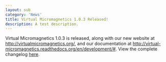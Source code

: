 ```yaml
---
layout: sub
category: 'News'
title: Virtual Micromagnetics 1.0.3 Released!
description: A test description.
---
```


Virtual Micromagnetics 1.0.3 is released, along with our new website at
http://virtualmicromagnetics.org/, and our documentation at
http://virtual-micromagnetics.readthedocs.org/en/development/#. View the
complete changelog
[here](https://github.com/computationalmodelling/virtualmicromagnetics/issues?q=label%3A1.0.2+is%3Aclosed).
